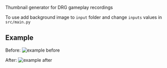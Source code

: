 Thumbnail generator for DRG gameplay recordings

To use add background image to `input` folder and change `inputs` values in `src/main.py`

## Example

Before:
![example before](https://raw.github.com/gfx687/thumbnail-generator/main/docs/before.png)

After:
![example after](https://raw.github.com/gfx687/thumbnail-generator/main/docs/after.jpg)
